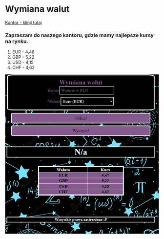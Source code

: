 # Wymiana walut

[Kantor - klinij tutaj](https://mojz3szp.github.io/kantor/kantor.html)

### Zapraszam do naszego kantoru, gdzie mamy najlepsze kursy na rynku.

1. EUR - 4,48
2. GBP - 5,22
3. USD - 4,15
4. CHF - 4,62

![ADD](./image/Zrzut%20ekranu.png)
